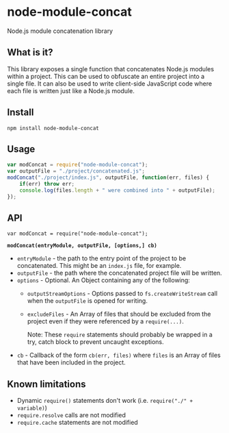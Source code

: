# node-module-concat
Node.js module concatenation library

## What is it?
This library exposes a single function that concatenates Node.js modules
within a project.  This can be used to obfuscate an entire project into a
single file.  It can also be used to write client-side JavaScript code where
each file is written just like a Node.js module.

## Install

`npm install node-module-concat`

## Usage

```javascript
var modConcat = require("node-module-concat");
var outputFile = "./project/concatenated.js";
modConcat("./project/index.js", outputFile, function(err, files) {
	if(err) throw err;
	console.log(files.length + " were combined into " + outputFile);
});
```

## API

`var modConcat = require("node-module-concat");`

**`modConcat(entryModule, outputFile, [options,] cb)`**

- `entryModule` - the path to the entry point of the project to be
	concatenated.  This might be an `index.js` file, for example.
- `outputFile` - the path where the concatenated project file will be
	written.
- `options` - Optional.  An Object containing any of the following:
	- `outputStreamOptions` - Options passed to `fs.createWriteStream` call
		when the `outputFile` is opened for writing.
	- `excludeFiles` - An Array of files that should be excluded from the
		project even if they were referenced by a `require(...)`.

		Note: These `require` statements should probably be wrapped in a
		try, catch block to prevent uncaught exceptions.
- `cb` - Callback of the form `cb(err, files)` where `files` is an Array
	of files that have been included in the project.

## Known limitations
- Dynamic `require()` statements don't work
	(i.e. `require("./" + variable)`)
- `require.resolve` calls are not modified
- `require.cache` statements are not modified
